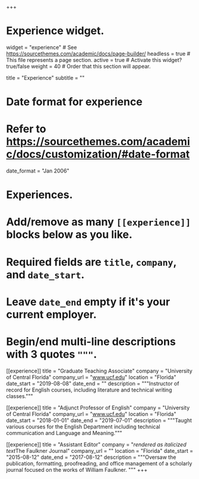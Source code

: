 +++
# Experience widget.
widget = "experience"  # See https://sourcethemes.com/academic/docs/page-builder/
headless = true  # This file represents a page section.
active = true  # Activate this widget? true/false
weight = 40  # Order that this section will appear.

title = "Experience"
subtitle = ""

# Date format for experience
#   Refer to https://sourcethemes.com/academic/docs/customization/#date-format
date_format = "Jan 2006"

# Experiences.
#   Add/remove as many `[[experience]]` blocks below as you like.
#   Required fields are `title`, `company`, and `date_start`.
#   Leave `date_end` empty if it's your current employer.
#   Begin/end multi-line descriptions with 3 quotes `"""`.
[[experience]]
  title = "Graduate Teaching Associate"
  company = "University of Central Florida"
  company_url = "www.ucf.edu"
  location = "Florida"
  date_start = "2019-08-08"
  date_end = ""
  description = """Instructor of record for English courses, including literature and technical writing classes."""

[[experience]]
  title = "Adjunct Professor of English"
  company = "University of Central Florida"
  company_url = "www.ucf.edu"
  location = "Florida"
  date_start = "2018-01-01"
  date_end = "2019-07-01"
  description = """Taught various courses for the English Department including technical communication and Language and Meaning."""

  [[experience]]
    title = "Assistant Editor"
    company = "<em>rendered as italicized text</em>The Faulkner Journal"
    company_url = ""
    location = "Florida"
    date_start = "2015-08-12"
    date_end = "2017-08-12"
    description = """Oversaw the publication, formatting, proofreading, and office management of a scholarly journal focused on the works of William Faulkner. """
+++

